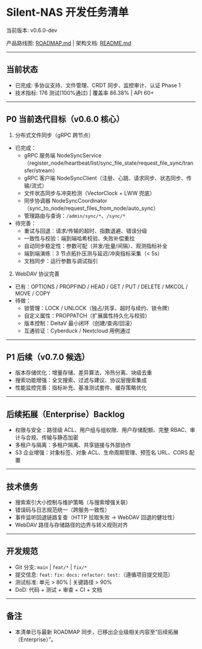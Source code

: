 # Silent-NAS 开发任务清单

当前版本: v0.6.0-dev

产品路线图: [ROADMAP.md](ROADMAP.md) | 架构文档: [README.md](README.md)

---

## 当前状态

- 已完成: 多协议支持、文件管理、CRDT 同步、监控审计、认证 Phase 1
- 技术指标: 176 测试(100%通过) | 覆盖率 86.38% | API 60+

---

## P0 当前迭代目标（v0.6.0 核心）

1) 分布式文件同步（gRPC 跨节点）
- 已完成：
  - gRPC 服务端 NodeSyncService（register_node/heartbeat/list/sync_file_state/request_file_sync/transfer/stream）
  - gRPC 客户端 NodeSyncClient（注册、心跳、请求同步、状态同步、传输/流式）
  - 文件状态同步与冲突检测（VectorClock + LWW 兜底）
  - 同步协调器 NodeSyncCoordinator（sync_to_node/request_files_from_node/auto_sync）
  - 管理路由与查询：`/admin/sync/*`、`/sync/*`
- 待完善：
  - 重试与回退：请求/传输的超时、指数退避、错误分级
  - 一致性与校验：端到端哈希校验、失败补偿重拉
  - 自动同步稳定性：参数可配（并发/批量/间隔）、观测指标补全
  - 端到端演练：3 节点拓扑压测与延迟/冲突指标采集（< 5s）
  - 文档同步：运行参数与调试指引

2) WebDAV 协议完善
- 已有：OPTIONS / PROPFIND / HEAD / GET / PUT / DELETE / MKCOL / MOVE / COPY
- 待做：
  - 锁管理：LOCK / UNLOCK（独占/共享、超时与续约、锁令牌）
  - 自定义属性：PROPPATCH（扩展属性持久化与校验）
  - 版本控制：DeltaV 最小闭环（创建/查询/回滚）
  - 互通验证：Cyberduck / Nextcloud 用例通过

---

## P1 后续（v0.7.0 候选）

- 版本存储优化：增量存储、差异算法、冷热分离、块级去重
- 搜索功能增强：全文搜索、过滤与建议、协议层搜索集成
- 性能监控完善：指标补充、基准测试套件、缓存策略优化

---

## 后续拓展（Enterprise）Backlog

- 权限与安全：路径级 ACL、用户组与组权限、用户存储配额、完整 RBAC、审计与合规、传输与静态加密
- 多租户与隔离：多租户隔离、共享链接与外部协作
- S3 企业增强：对象标签、对象 ACL、生命周期管理、预签名 URL、CORS 配置

---

## 技术债务

- 搜索索引大小控制与维护策略（与搜索增强关联）
- 错误码与日志规范统一（跨服务一致性）
- 事件监听回退链路复查（HTTP 拉取失败 -> WebDAV 回退的健壮性）
- WebDAV 路径与存储路径的边界与转义规则对齐

---

## 开发规范

- Git 分支: `main` | `feat/*` | `fix/*`
- 提交信息: `feat:` `fix:` `docs:` `refactor:` `test:`（遵循项目提交规范）
- 测试标准: 单元 > 80% | 关键路径 > 90%
- DoD: 代码 + 测试 + 审查 + CI + 文档

---

## 备注

- 本清单已与最新 ROADMAP 同步，已移出企业级相关内容至“后续拓展（Enterprise）”。
